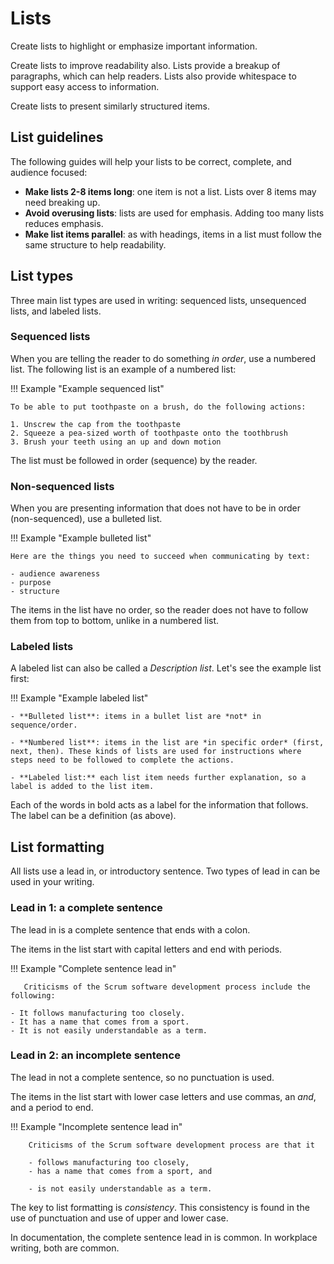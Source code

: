 # Lists

Create lists to highlight or emphasize important information.

Create lists to improve readability also. Lists provide a breakup of paragraphs, which can help readers. Lists also provide whitespace to support easy access to information.

Create lists to present similarly structured items.

## List guidelines

The following guides will help your lists to be correct, complete, and audience focused:

- **Make lists 2-8 items long**: one item is not a list. Lists over 8 items may need breaking up.
- **Avoid overusing lists**: lists are used for emphasis. Adding too many lists reduces emphasis.
- **Make list items parallel**: as with headings, items in a list must follow the same structure to help readability.

## List types

Three main list types are used in writing: sequenced lists, unsequenced lists, and labeled lists.

### Sequenced lists

When you are telling the reader to do something *in order*, use a numbered list. The following list is an example of a numbered list:

!!! Example "Example sequenced list"

    To be able to put toothpaste on a brush, do the following actions:

    1. Unscrew the cap from the toothpaste 
    2. Squeeze a pea-sized worth of toothpaste onto the toothbrush
    3. Brush your teeth using an up and down motion

The list must be followed in order (sequence) by the reader.

### Non-sequenced lists

When you are presenting information that does not have to be in order (non-sequenced), use a bulleted list.

!!! Example "Example bulleted list"

    Here are the things you need to succeed when communicating by text:

    - audience awareness
    - purpose 
    - structure 

The items in the list have no order, so the reader does not have to follow them from top to bottom, unlike in a numbered list.

### Labeled lists

A labeled list can also be called a *Description list*. Let's see the example list first:

!!! Example "Example labeled list"

    - **Bulleted list**: items in a bullet list are *not* in sequence/order. 

    - **Numbered list**: items in the list are *in specific order* (first, next, then). These kinds of lists are used for instructions where steps need to be followed to complete the actions.

    - **Labeled list:** each list item needs further explanation, so a label is added to the list item.

Each of the words in bold acts as a label for the information that follows. The label can be a definition (as above).

## List formatting

All lists use a lead in, or introductory sentence. Two types of lead in can be used in your writing.

### Lead in 1: a complete sentence

The lead in is a complete sentence that ends with a colon.

The items in the list start with capital letters and end with periods.

!!! Example "Complete sentence lead in"

       Criticisms of the Scrum software development process include the following:

    - It follows manufacturing too closely. 
    - It has a name that comes from a sport. 
    - It is not easily understandable as a term. 

### Lead in 2: an incomplete sentence

The lead in not a complete sentence, so no punctuation is used.

The items in the list start with lower case letters and use commas, an *and*, and a period to end.

!!! Example "Incomplete sentence lead in"

        Criticisms of the Scrum software development process are that it
        
        - follows manufacturing too closely, 
        - has a name that comes from a sport, and 

        - is not easily understandable as a term. 

The key to list formatting is *consistency*. This consistency is found in the use of punctuation and use of upper and lower case.

In documentation, the complete sentence lead in is common. In workplace writing, both are common. 

